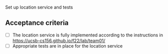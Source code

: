 Set up location service and tests

## Acceptance criteria

- [ ] The location service is fully implemented according to the instructions in <https://ucsb-cs156.github.io/f22/lab/team01/>
- [ ] Appropriate tests are in place for the location service
